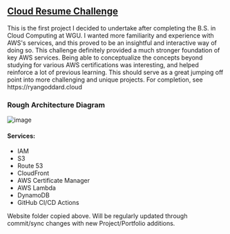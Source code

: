 <h2><a href="https://cloudresumechallenge.dev/" target="_blank"><b>Cloud Resume Challenge</b></a></h2>

<p>This is the first project I decided to undertake after completing the B.S. in Cloud Computing at WGU. I wanted more familiarity and experience with AWS's services, and this proved to be an insightful and interactive way of doing so. This challenge definitely provided a much stronger foundation of key AWS services. Being able to conceptualize the concepts beyond studying for various AWS certifications was interesting, and helped reinforce a lot of previous learning. This should serve as a great jumping off point into more challenging and unique projects. For completion, see https://ryangoddard.cloud</p>

<h3>Rough Architecture Diagram</h3>

![image](https://github.com/ryangoddard1/aws-cloud-resume-challenge/assets/84172786/21715151-fe0e-4270-a36c-2daac70571eb)

<h4>Services:</h4>
  <ul>
  <li>IAM</li>
  <li>S3</li>
  <li>Route 53</li>
  <li>CloudFront</li>
  <li>AWS Certificate Manager</li>
  <li>AWS Lambda</li>
  <li>DynamoDB</li>
  <li>GitHub CI/CD Actions</li>
  </ul>

Website folder copied above. Will be regularly updated through commit/sync changes with new Project/Portfolio additions.
                                                
